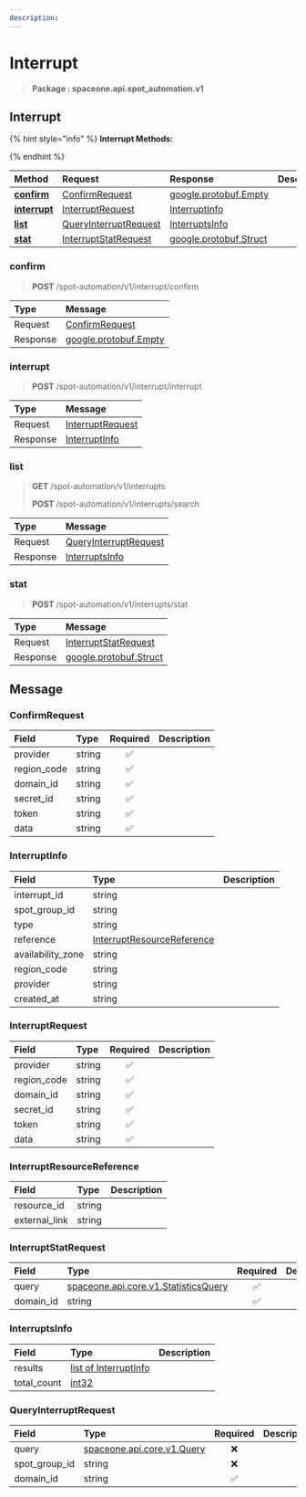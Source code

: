 ```yaml
---
description:  
---
```

# Interrupt

>  **Package : spaceone.api.spot_automation.v1**

## Interrupt

{% hint style="info" %}
**Interrupt Methods:**

{%  endhint %}


| Method | Request | Response | Description |
| :--- | :--- | :--- | :--- |
| [**confirm**](interrupt.md#confirm)|   [ConfirmRequest](interrupt.md#confirmrequest) |  [google.protobuf.Empty](https://github.com/protocolbuffers/protobuf/blob/master/src/google/protobuf/empty.proto)|  |
| [**interrupt**](interrupt.md#interrupt)|   [InterruptRequest](interrupt.md#interruptrequest) |   [InterruptInfo](interrupt.md#interruptinfo) |  |
| [**list**](interrupt.md#list)|   [QueryInterruptRequest](interrupt.md#queryinterruptrequest) |   [InterruptsInfo](interrupt.md#interruptsinfo) |  |
| [**stat**](interrupt.md#stat)|   [InterruptStatRequest](interrupt.md#interruptstatrequest) |  [google.protobuf.Struct](https://github.com/protocolbuffers/protobuf/blob/master/src/google/protobuf/struct.proto)|  | 
 

 
### confirm
> **POST** /spot-automation/v1/interrupt/confirm
>


| Type | Message |
| :--- | :--- |
| Request | [ConfirmRequest](interrupt.md#confirmrequest) |
| Response | [google.protobuf.Empty](https://github.com/protocolbuffers/protobuf/blob/master/src/google/protobuf/empty.proto) |
 
 

 
### interrupt
> **POST** /spot-automation/v1/interrupt/interrupt
>


| Type | Message |
| :--- | :--- |
| Request | [InterruptRequest](interrupt.md#interruptrequest) |
| Response |  [InterruptInfo](interrupt.md#interruptinfo)  |
 
 

 
### list
> **GET** /spot-automation/v1/interrupts
>
> **POST** /spot-automation/v1/interrupts/search



| Type | Message |
| :--- | :--- |
| Request | [QueryInterruptRequest](interrupt.md#queryinterruptrequest) |
| Response |  [InterruptsInfo](interrupt.md#interruptsinfo)  |
 
 

 
### stat
> **POST** /spot-automation/v1/interrupts/stat
>


| Type | Message |
| :--- | :--- |
| Request | [InterruptStatRequest](interrupt.md#interruptstatrequest) |
| Response | [google.protobuf.Struct](https://github.com/protocolbuffers/protobuf/blob/master/src/google/protobuf/struct.proto) |


## 

## Message

### ConfirmRequest
| Field | Type | Required | Description |
| :--- | :--- | :---: | :--- |
| provider |string|✅| |
| region_code |string|✅| |
| domain_id |string|✅| |
| secret_id |string|✅| |
| token |string|✅| |
| data |string|✅| |

### InterruptInfo
| Field | Type |  Description |
| :--- | :--- | :--- |
| interrupt_id |string | |
| spot_group_id |string | |
| type |string | |
| reference |[InterruptResourceReference](interrupt.md#interruptresourcereference) | |
| availability_zone |string | |
| region_code |string | |
| provider |string | |
| created_at |string | |

### InterruptRequest
| Field | Type | Required | Description |
| :--- | :--- | :---: | :--- |
| provider |string|✅| |
| region_code |string|✅| |
| domain_id |string|✅| |
| secret_id |string|✅| |
| token |string|✅| |
| data |string|✅| |

### InterruptResourceReference
| Field | Type |  Description |
| :--- | :--- | :--- |
| resource_id |string | |
| external_link |string | |

### InterruptStatRequest
| Field | Type | Required | Description |
| :--- | :--- | :---: | :--- |
| query |[spaceone.api.core.v1.StatisticsQuery](https://spaceone-dev.gitbook.io/api-reference/common-v1/statistics-query)|✅| |
| domain_id |string|✅| |

### InterruptsInfo
| Field | Type |  Description |
| :--- | :--- | :--- |
| results |[list of InterruptInfo](interrupt.md#interruptinfo) | |
| total_count |[int32](https://github.com/protocolbuffers/protobuf/blob/master/src/google/protobuf/type.proto) | |

### QueryInterruptRequest
| Field | Type | Required | Description |
| :--- | :--- | :---: | :--- |
| query |[spaceone.api.core.v1.Query](https://spaceone-dev.gitbook.io/api-reference/common-v1/search-query)|❌| |
| spot_group_id |string|❌| |
| domain_id |string|✅| |
